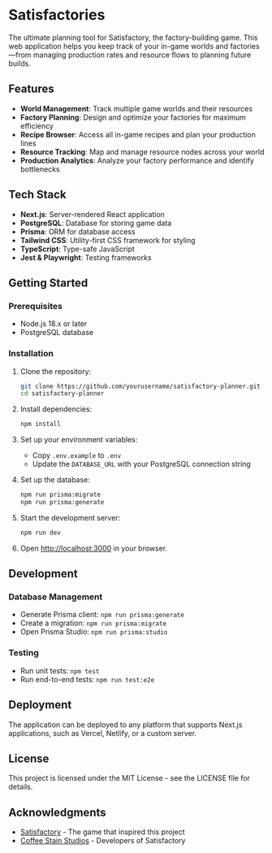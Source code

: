 # Satisfactories

The ultimate planning tool for Satisfactory, the factory-building game. This web application helps you keep track of your in-game worlds and factories—from managing production rates and resource flows to planning future builds.

## Features

- **World Management**: Track multiple game worlds and their resources
- **Factory Planning**: Design and optimize your factories for maximum efficiency
- **Recipe Browser**: Access all in-game recipes and plan your production lines
- **Resource Tracking**: Map and manage resource nodes across your world
- **Production Analytics**: Analyze your factory performance and identify bottlenecks

## Tech Stack

- **Next.js**: Server-rendered React application
- **PostgreSQL**: Database for storing game data
- **Prisma**: ORM for database access
- **Tailwind CSS**: Utility-first CSS framework for styling
- **TypeScript**: Type-safe JavaScript
- **Jest & Playwright**: Testing frameworks

## Getting Started

### Prerequisites

- Node.js 18.x or later
- PostgreSQL database

### Installation

1. Clone the repository:
   ```bash
   git clone https://github.com/yourusername/satisfactory-planner.git
   cd satisfactory-planner
   ```

2. Install dependencies:
   ```bash
   npm install
   ```

3. Set up your environment variables:
   - Copy `.env.example` to `.env`
   - Update the `DATABASE_URL` with your PostgreSQL connection string

4. Set up the database:
   ```bash
   npm run prisma:migrate
   npm run prisma:generate
   ```

5. Start the development server:
   ```bash
   npm run dev
   ```

6. Open [http://localhost:3000](http://localhost:3000) in your browser.

## Development

### Database Management

- Generate Prisma client: `npm run prisma:generate`
- Create a migration: `npm run prisma:migrate`
- Open Prisma Studio: `npm run prisma:studio`

### Testing

- Run unit tests: `npm test`
- Run end-to-end tests: `npm run test:e2e`

## Deployment

The application can be deployed to any platform that supports Next.js applications, such as Vercel, Netlify, or a custom server.

## License

This project is licensed under the MIT License - see the LICENSE file for details.

## Acknowledgments

- [Satisfactory](https://www.satisfactorygame.com/) - The game that inspired this project
- [Coffee Stain Studios](https://www.coffeestainstudios.com/) - Developers of Satisfactory

